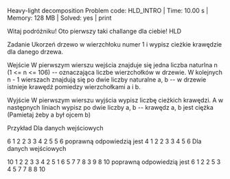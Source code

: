 Heavy-light decomposition
Problem code: HLD_INTRO | Time: 10.00 s | Memory: 128 MB | Solved: yes | print

Witaj podróżniku! Oto pierwszy taki challange dla ciebie! HLD

Zadanie
Ukorzeń drzewo w wierzchłoku numer 1 i wypisz cieżkie krawędzie dla danego drzewa.

Wejście
W pierwszym wierszu wejścia znajduje się jedna liczba naturlna n (1 <= n <= 106) -- oznaczająca liczbe wierzchołków w drzewie.
W kolejnych n - 1 wierszach znajdują się po dwie liczby naturalne a, b -- w drzewie istnieje krawędź pomiedzy wierzchołkami a i b.

Wyjście
W pierwszym wierszu wyjścia wypisz liczbę cieżkich krawędzi.
A w następnych liniach wypisz po dwie liczby a, b -- krawędz a, b jest ciężka (Pamietaj żeby a był ojcem b)

Przykład
Dla danych wejściowych

6
1 2
2 3
3 4
2 5
5 6
poprawną odpowiedzią jest
4
1 2
2 3
3 4
5 6
Dla danych wejściowych

10
1 2
2 3
3 4
2 5
1 6
5 7
7 8
3 9
8 10
poprawną odpowiedzią jest
6
1 2
2 5
3 4
5 7
7 8
8 10
